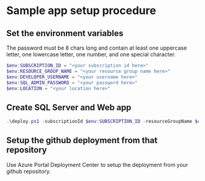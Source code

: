# Sample app setup procedure

## Set the environment variables

The password must be 8 chars long and contain at least one uppercase letter, one lowercase letter, one number, and one special character.

```powershell
$env:SUBSCRIPTION_ID = "<your subscription id here>"
$env:RESOURCE_GROUP_NAME = "<your resource group name here>"
$env:DEVELOPER_USERNAME = "<your username here>"
$env:SQL_ADMIN_PASSWORD = "<your password here>"
$env:LOCATION = "<your location here>"
```

## Create SQL Server and Web app

```powershell
.\deploy.ps1 -subscriptionId $env:SUBSCRIPTION_ID -resourceGroupName $env:RESOURCE_GROUP_NAME -developerUserName $env:DEVELOPER_USERNAME -location $env:LOCATION
```



## Setup the github deployment from that repository

Use Azure Portal Deployment Center to setup the deployment from your github repository.
